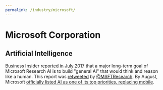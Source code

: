 ```yaml
---
permalink: /industry/microsoft/
---
```

# Microsoft Corporation

## Artificial Intelligence

Business Insider [reported in July 2017](http://www.businessinsider.com/microsoft-research-forms-new-ai-unit-2017-7) that a major long-term goal of Microsoft Research AI is to build "general AI" that would think and reason like a human. This report was [retweeted](https://twitter.com/MSFTResearch/status/885118358261305344) by [@MSFTResearch](https://twitter.com/MSFTResearch). By August, Microsoft [officially listed AI as one of its top priorities, replacing mobile](https://www.cnbc.com/2017/08/02/microsoft-2017-annual-report-lists-ai-as-top-priority.html).

